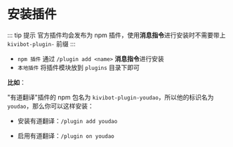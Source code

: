 # 安装插件

::: tip 提示
官方插件均会发布为 npm 插件，使用**消息指令**进行安装时不需要带上 `kivibot-plugin-` 前缀
:::

- `npm 插件` 通过 `/plugin add <name>` **消息指令**进行安装
- `本地插件` 将插件模块放到 `plugins` 目录下即可

**比如**：

"有道翻译"插件的 npm 包名为 `kivibot-plugin-youdao`，所以他的标识名为 `youdao`，那么你可以这样安装：

- 安装有道翻译：`/plugin add youdao`

- 启用有道翻译：`/plugin on youdao`

